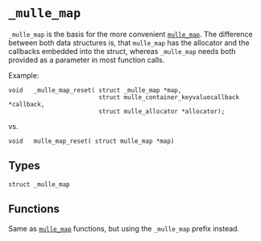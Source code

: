 # `_mulle_map`

`_mulle_map` is the basis for the more convenient [`mulle_map`](API_map.md). The difference between both data structures is, that `mulle_map` has the allocator and the callbacks embedded into the struct, whereas `_mulle_map` needs both provided as a parameter in most function calls.

Example:

```
void   _mulle_map_reset( struct _mulle_map *map,
                         struct mulle_container_keyvaluecallback *callback,
                         struct mulle_allocator *allocator);
```

vs.

```
void   mulle_map_reset( struct mulle_map *map)
```

## Types

```
struct _mulle_map
```


## Functions

Same as [`mulle_map`](API_map.md) functions, but using the `_mulle_map` prefix instead.

